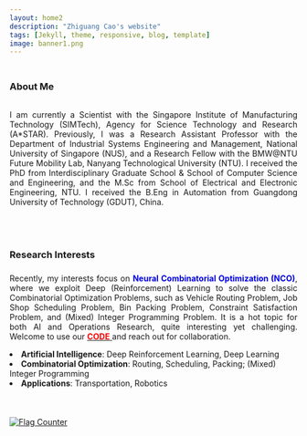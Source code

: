 ```yaml
---
layout: home2
description: "Zhiguang Cao's website"
tags: [Jekyll, theme, responsive, blog, template]
image: banner1.png
---
```

<h3 style="margin-bottom:0px;padding-top:20px;">About Me</h3> <br>

<p align="justify">I am currently a Scientist with the Singapore Institute of Manufacturing Technology (SIMTech), Agency for Science Technology and Research (A*STAR). Previously, I was a Research Assistant Professor with the Department of Industrial Systems Engineering and Management, National University of Singapore (NUS), and a Research Fellow with the BMW@NTU Future Mobility Lab, Nanyang Technological University (NTU). I received the PhD from Interdisciplinary Graduate School & School of Computer Science and Engineering, and the M.Sc from School of Electrical and Electronic Engineering, NTU. I received the B.Eng in Automation from Guangdong University of Technology (GDUT), China. </p>
<!-- and I also hold an Associate Professor position with GDUT for a short period-->
<br />


<h3 style="margin-bottom:-8px;padding-top:20px;">Research Interests</h3> <br>
<p align="justify">Recently, my interests focus on <font color="#0000E3"><b>Neural Combinatorial Optimization (NCO)</b></font>, where we exploit Deep (Reinforcement) Learning to solve the classic Combinatorial Optimization Problems, such as Vehicle Routing Problem, Job Shop Scheduling Problem, Bin Packing Problem, Constraint Satisfaction Problem, and (Mixed) Integer Programming Problem. It is a hot topic for both AI and Operations Research, quite interesting yet challenging. Welcome to use our <a href="https://zhiguangcaosg.github.io/publications/"  target="_blank"> <font color="#FF0000"><b>CODE</b> </font></a> and reach out for collaboration.
</p>
<li>	    
<b>Artificial Intelligence</b>:  Deep Reinforcement Learning, Deep Learning
</li>
<li>	    
<b>Combinatorial Optimization</b>:  Routing, Scheduling, Packing; (Mixed) Integer Programming
</li>
<li>	    
<b>Applications</b>:  Transportation, Robotics
</li>

<br>
<br>
<br>
<a href="https://info.flagcounter.com/MtD5"><img src="https://s11.flagcounter.com/count2/MtD5/bg_FFFFFF/txt_000000/border_CCCCCC/columns_2/maxflags_10/viewers_0/labels_0/pageviews_0/flags_0/percent_0/" alt="Flag Counter" border="0"></a>
